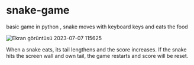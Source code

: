# snake-game
basic game in python , snake moves with keyboard keys and eats the food

![Ekran görüntüsü 2023-07-07 115625](https://github.com/sule0/snake-game/assets/99013587/d289dd12-4dc8-4671-8b4f-f1f426b49fc9)

When a snake eats, its tail lengthens and the score increases. If the snake hits the screen wall and own tail, the game restarts and score will be reset.
